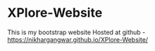# XPlore-Website
This is my bootstrap website
Hosted at github - https://nikhargangwar.github.io/XPlore-Website/

